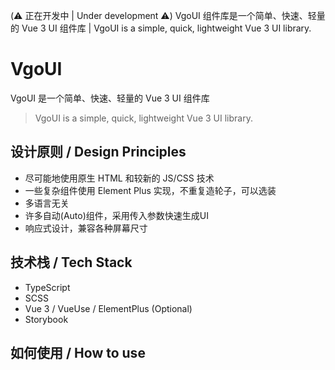 (⚠️ 正在开发中 | Under development ⚠️) VgoUI 组件库是一个简单、快速、轻量的 Vue 3 UI 组件库 | VgoUI is a simple, quick, lightweight Vue 3 UI library.

# VgoUI

VgoUI 是一个简单、快速、轻量的 Vue 3 UI 组件库

> VgoUI is a simple, quick, lightweight Vue 3 UI library.


## 设计原则 / Design Principles

- 尽可能地使用原生 HTML 和较新的 JS/CSS 技术
- 一些复杂组件使用 Element Plus 实现，不重复造轮子，可以选装
- 多语言无关
- 许多自动(Auto)组件，采用传入参数快速生成UI
- 响应式设计，兼容各种屏幕尺寸

## 技术栈 / Tech Stack

- TypeScript
- SCSS
- Vue 3 / VueUse / ElementPlus (Optional)
- Storybook

## 如何使用 / How to use

[//]: # (1. `yarn install @canwdev/vgo-ui`)

